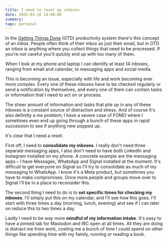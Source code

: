```yaml
---
title: I need to reset my inboxes
date: 2025-03-26 14:00:00
summary: 
tags: personal
---
```


In the [Getting Things Done](https://en.wikipedia.org/wiki/Getting_Things_Done) (GTD) productivity system there's this concept of an _inbox_. People often think of their inbox as just their email, but in GTD an inbox is anything where you collect things that need to be processed. If you're not careful you'll quickly end up with too many of them.

When I look at my phone and laptop I can identify at least 14 inboxes, ranging from email and calendar, to messaging apps and social media.

This is becoming an issue, especially with life and work becoming ever more complex. Every one of these inboxes have to be checked regularly or send a notification by themselves, and every one of them can contain tasks or information that I need to act on or process.

The sheer amount of information and tasks that pile up in any of these inboxes is a constant source of distraction and stress. And of course it's also definitly a _me problem_; I have a severe case of FOMO where I sometimes even end up going through a bunch of these apps in rapid succession to see if anything new popped up.

It's clear that I need a reset.

First off, I need to **consolidate my inboxes**. I really don't need three separate messaging apps, I also don't need to have both LinkedIn and Instagram installed on my phone. A concrete example are the messaging apps – I have Messages, WhatsApp and Signal installed at the moment. It's difficult to get everyone on Signal so I'll try to consolidate as much of my messaging to WhatsApp. I know it's a Meta product, but sometimes you have to make compromises. Once more people and groups move over to Signal I'll be in a place to reconsider this.

The second thing I need to do is to **set specific times for checking my inboxes**. I'll simply put this on my calendar, and I'll see how this goes. I'll start with three times a day (morning, lunch, evening) and see if I can later on reduce this to two times a day.

Lastly I need to be way more **mindful of my information intake**. It's easy to have a pinned tab for Mastodon and IRC open at all times. All they are doing is distract me from work, costing me a bunch of time I could spend on other things like spending time with my family, running or reading a book.
